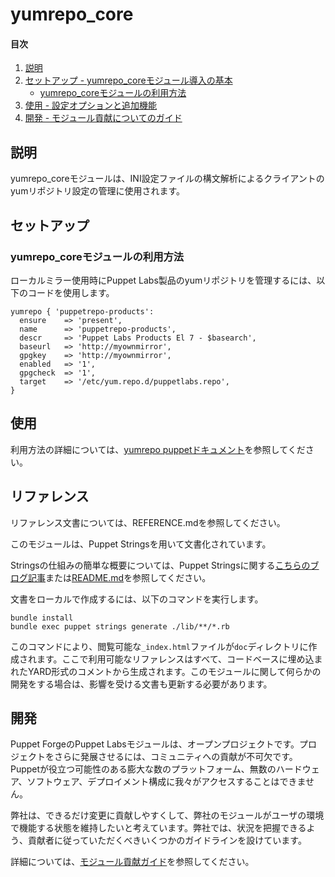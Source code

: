 
# yumrepo_core

#### 目次

1. [説明](#description)
2. [セットアップ - yumrepo_coreモジュール導入の基本](#setup)
    * [yumrepo_coreモジュールの利用方法](#beginning-with-yumrepo)
3. [使用 - 設定オプションと追加機能](#usage)
4. [開発 - モジュール貢献についてのガイド](#development)

<a id="description"></a>
## 説明

yumrepo_coreモジュールは、INI設定ファイルの構文解析によるクライアントのyumリポジトリ設定の管理に使用されます。

<a id="setup"></a>
## セットアップ

<a id="beginning-with-yumrepo"></a>
### yumrepo_coreモジュールの利用方法

ローカルミラー使用時にPuppet Labs製品のyumリポジトリを管理するには、以下のコードを使用します。

```
yumrepo { 'puppetrepo-products':
  ensure    => 'present',
  name      => 'puppetrepo-products',
  descr     => 'Puppet Labs Products El 7 - $basearch',
  baseurl   => 'http://myownmirror',
  gpgkey    => 'http://myownmirror',
  enabled   => '1',
  gpgcheck  => '1',
  target    => '/etc/yum.repo.d/puppetlabs.repo',
}

```

<a id="usage"></a>
## 使用

利用方法の詳細については、[yumrepo puppetドキュメント](https://puppet.com/docs/puppet/latest/types/yumrepo.html)を参照してください。

## リファレンス

リファレンス文書については、REFERENCE.mdを参照してください。

このモジュールは、Puppet Stringsを用いて文書化されています。

Stringsの仕組みの簡単な概要については、Puppet Stringsに関する[こちらのブログ記事](https://puppet.com/blog/using-puppet-strings-generate-great-documentation-puppet-modules)または[README.md](https://github.com/puppetlabs/puppet-strings/blob/master/README.md)を参照してください。

文書をローカルで作成するには、以下のコマンドを実行します。
```
bundle install
bundle exec puppet strings generate ./lib/**/*.rb
```
このコマンドにより、閲覧可能な`_index.html`ファイルが`doc`ディレクトリに作成されます。ここで利用可能なリファレンスはすべて、コードベースに埋め込まれたYARD形式のコメントから生成されます。このモジュールに関して何らかの開発をする場合は、影響を受ける文書も更新する必要があります。

<a id="development"></a>
## 開発

Puppet ForgeのPuppet Labsモジュールは、オープンプロジェクトです。プロジェクトをさらに発展させるには、コミュニティへの貢献が不可欠です。Puppetが役立つ可能性のある膨大な数のプラットフォーム、無数のハードウェア、ソフトウェア、デプロイメント構成に我々がアクセスすることはできません。

弊社は、できるだけ変更に貢献しやすくして、弊社のモジュールがユーザの環境で機能する状態を維持したいと考えています。弊社では、状況を把握できるよう、貢献者に従っていただくべきいくつかのガイドラインを設けています。

詳細については、[モジュール貢献ガイド](https://docs.puppetlabs.com/forge/contributing.html)を参照してください。
